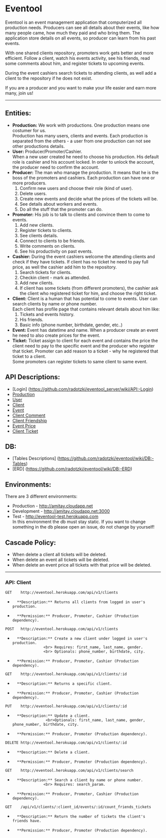 # Eventool

Eventool is an event management application that computerized all production needs.
Producers can see all details about their events, like how many people came, how much they paid and who bring them. The application store details on all events, so producer can learn from his past events.

With one shared clients repository, promoters work gets better and more efficient. 
Follow a client, watch his events activity, see his friends, read some comments about him, and register tickets to upcoming events.

During the event cashiers search tickets to attending clients, as well add a client to the repository if he does not exist.

If you are a producer and you want to make your life easier and earn more many, join us!

<hr>

## Entities:
* **Production:** We work with productions. One production means one costumer for us. 
<br> Production has many users, clients and events. Each production is separated from the others - a user from one production can not see other productions details.
* **User:** Producer/Promoter/Cashier.
<br> When a new user created he need to choose his production. His default role is cashier and his account locked. In order to unlock the account, the producer need to confirm the account.
* **Producer:** The man who manage the production. It means that he is the boss of the promoters and cashiers.
Each production can have one or more producers.
    1. Confirm new users and choose their role (kind of user).
    2. Delete users.
    3. Create new events and decide what the prices of the tickets will be.
    4. See details about workers and events.
    5. Do all the stuff that the promoter can do.
* **Promoter:** His job is to talk to clients and convince them to come to events.
    1. Add new clients.
    2. Register tickets to clients.
    3. See clients details.
    4. Connect to clients to be friends.
    5. Write comments on clients.
    6. See his productivity on past events.
* **Cashier:** During the event cashiers welcome the attending clients and check if they have tickets. If client has no ticket he need to pay full price, as well the cashier add him to the repository.
    1. Search tickets for clients.
    2. Checkin client - mark as attended.
    3. Add new clients. 
    4. If client has some tickets (from different promoters), the cashier ask the client who registered ticket for him, and choose the right ticket.
* **Client:** Client is a human that has potential to come to events. User can search clients by name or phone number. 
<br> Each client has profile page that contains relevant details about him like:
    1. Tickets and events history.
    2. His friends.
    3. Basic info (phone number, birthdate, gender, etc..)
* **Event:** Event has datetime and name. When a producer create an event he need to also create prices for the event. 
* **Ticket:** Ticket assign to client for each event and contains the price the client need to pay to the specific event and the producer who register that ticket. Promoter can add reason to a ticket - why he registered that ticket to a client.
<br> Some promoters can register tickets to same client to same event. 


## API Descriptions:
* [Login] (https://github.com/radotzki/eventool_server/wiki/API:-Login)
* [Production](https://github.com/radotzki/eventool/wiki/API:-Production)
* [User](https://github.com/radotzki/eventool/wiki/API:-User)
* [Client](https://github.com/radotzki/eventool/wiki/API:-Client)
* [Event](https://github.com/radotzki/eventool/wiki/API:-Event)
* [Client Comment](https://github.com/radotzki/eventool/wiki/API:-Client-Comment)
* [Client Friendship](https://github.com/radotzki/eventool/wiki/API:-Client-Friendship)
* [Event Price](https://github.com/radotzki/eventool/wiki/API:-Event-Price)
* [Client Ticket](https://github.com/radotzki/eventool/wiki/API:-Client-Ticket)

## DB:
* [Tables Descriptions] (https://github.com/radotzki/eventool/wiki/DB:-Tables)
* [ERD] (https://github.com/radotzki/eventool/wiki/DB:-ERD)

## Environments:
There are 3 different environments: 
* Production - http://amitay.cloudapp.net
* Development - http://amitay.cloudapp.net:3000
* Test - http://eventool-test.herokuapp.com 
<br>In this environment the db must stay static. If you want to change something in the db please open an issue, do not change by yourself! 

## Cascade Policy:
* When delete a client all tickets will be deleted.
* When delete an event all tickets will be deleted.
* When delete an event price all tickets with that price will be deleted.

<hr>

### API: Client
```  	
GET    http://eventool.herokuapp.com/api/v1/clients
```
*   	**Description:** Returns all clients from logged in user's production.
*   	**Permission:** Producer, Promoter, Cashier (Production dependency).

```  	
POST   http://eventool.herokuapp.com/api/v1/clients
```
*   	**Description:** Create a new client under logged in user's production. 
                    <br> Requires: first_name, last_name, gender. 
                    <br> Optionals: phone_number, birthdate, city.
*   	**Permission:** Producer, Promoter, Cashier (Production dependency).

```  	
GET    http://eventool.herokuapp.com/api/v1/clients/:id
```
*   	**Description:** Returns a specific client.
*   	**Permission:** Producer, Promoter, Cashier (Production dependency).

```  	
PUT    http://eventool.herokuapp.com/api/v1/clients/:id
```
*   	**Description:** Update a client. 
                     <br>Optionals: first_name, last_name, gender, phone_number, birthdate, city.
*   	**Permission:** Producer, Promoter (Production dependency).

```  	
DELETE http://eventool.herokuapp.com/api/v1/clients/:id
```
*   	**Description:** Delete a client.
*   	**Permission:** Producer, Promoter (Production dependency).

```  	
GET    http://eventool.herokuapp.com/api/v1/clients/search
```
*   	**Description:** Search a client by name or phone number.
                    <br> Requires: search_param. 
*   	**Permission:** Producer, Promoter, Cashier (Production dependency).

```  	
GET    /api/v1/clients/:client_id/events/:id/count_friends_tickets
```  	
*   	**Description:** Return the number of tickets the client's friends have.
*   	**Permission:** Producer, Promoter (Production dependency).
